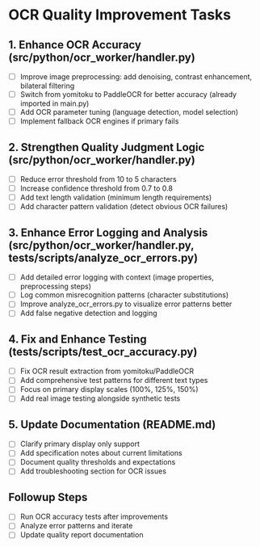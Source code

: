 # OCR Quality Improvement Tasks

## 1. Enhance OCR Accuracy (src/python/ocr_worker/handler.py)
- [ ] Improve image preprocessing: add denoising, contrast enhancement, bilateral filtering
- [ ] Switch from yomitoku to PaddleOCR for better accuracy (already imported in main.py)
- [ ] Add OCR parameter tuning (language detection, model selection)
- [ ] Implement fallback OCR engines if primary fails

## 2. Strengthen Quality Judgment Logic (src/python/ocr_worker/handler.py)
- [ ] Reduce error threshold from 10 to 5 characters
- [ ] Increase confidence threshold from 0.7 to 0.8
- [ ] Add text length validation (minimum length requirements)
- [ ] Add character pattern validation (detect obvious OCR failures)

## 3. Enhance Error Logging and Analysis (src/python/ocr_worker/handler.py, tests/scripts/analyze_ocr_errors.py)
- [ ] Add detailed error logging with context (image properties, preprocessing steps)
- [ ] Log common misrecognition patterns (character substitutions)
- [ ] Improve analyze_ocr_errors.py to visualize error patterns better
- [ ] Add false negative detection and logging

## 4. Fix and Enhance Testing (tests/scripts/test_ocr_accuracy.py)
- [ ] Fix OCR result extraction from yomitoku/PaddleOCR
- [ ] Add comprehensive test patterns for different text types
- [ ] Focus on primary display scales (100%, 125%, 150%)
- [ ] Add real image testing alongside synthetic tests

## 5. Update Documentation (README.md)
- [ ] Clarify primary display only support
- [ ] Add specification notes about current limitations
- [ ] Document quality thresholds and expectations
- [ ] Add troubleshooting section for OCR issues

## Followup Steps
- [ ] Run OCR accuracy tests after improvements
- [ ] Analyze error patterns and iterate
- [ ] Update quality report documentation
